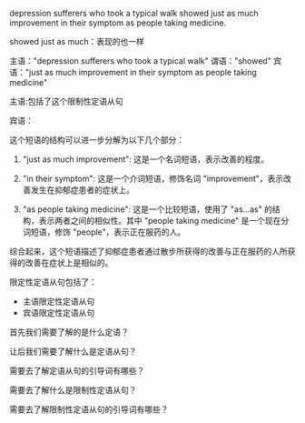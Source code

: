depression sufferers who took a typical walk showed just as much improvement in their  symptom  as people taking medicine.   

showed just as much：表现的也一样





主语："depression sufferers who took a typical walk" 谓语："showed" 宾语："just as much improvement in their symptom as people taking medicine"

主语:包括了这个限制性定语从句



宾语：

这个短语的结构可以进一步分解为以下几个部分：

1. "just as much improvement": 这是一个名词短语，表示改善的程度。

2. "in their symptom": 这是一个介词短语，修饰名词 "improvement"，表示改善发生在抑郁症患者的症状上。

3. "as people taking medicine": 这是一个比较短语，使用了 "as...as" 的结构，表示两者之间的相似性。其中 "people taking medicine" 是一个现在分词短语，修饰 "people"，表示正在服药的人。

综合起来，这个短语描述了抑郁症患者通过散步所获得的改善与正在服药的人所获得的改善在症状上是相似的。



限定性定语从句包括了：

- 主语限定性定语从句
- 宾语限定性定语从句



首先我们需要了解的是什么定语？



让后我们需要了解什么是定语从句？



需要去了解定语从句的引导词有哪些？



需要去了解什么是限制性定语从句？



需要去了解限制性定语从句的引导词有哪些？



